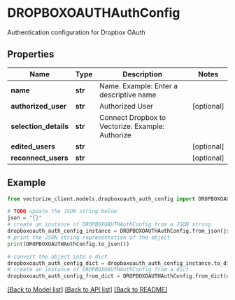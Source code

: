 # DROPBOXOAUTHAuthConfig

Authentication configuration for Dropbox OAuth

## Properties

Name | Type | Description | Notes
------------ | ------------- | ------------- | -------------
**name** | **str** | Name. Example: Enter a descriptive name | 
**authorized_user** | **str** | Authorized User | [optional] 
**selection_details** | **str** | Connect Dropbox to Vectorize. Example: Authorize | 
**edited_users** | **str** |  | [optional] 
**reconnect_users** | **str** |  | [optional] 

## Example

```python
from vectorize_client.models.dropboxoauth_auth_config import DROPBOXOAUTHAuthConfig

# TODO update the JSON string below
json = "{}"
# create an instance of DROPBOXOAUTHAuthConfig from a JSON string
dropboxoauth_auth_config_instance = DROPBOXOAUTHAuthConfig.from_json(json)
# print the JSON string representation of the object
print(DROPBOXOAUTHAuthConfig.to_json())

# convert the object into a dict
dropboxoauth_auth_config_dict = dropboxoauth_auth_config_instance.to_dict()
# create an instance of DROPBOXOAUTHAuthConfig from a dict
dropboxoauth_auth_config_from_dict = DROPBOXOAUTHAuthConfig.from_dict(dropboxoauth_auth_config_dict)
```
[[Back to Model list]](../README.md#documentation-for-models) [[Back to API list]](../README.md#documentation-for-api-endpoints) [[Back to README]](../README.md)


